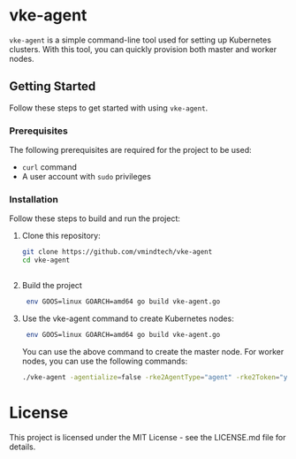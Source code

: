 # vke-agent

`vke-agent` is a simple command-line tool used for setting up Kubernetes clusters. With this tool, you can quickly provision both master and worker nodes.

## Getting Started

Follow these steps to get started with using `vke-agent`.

### Prerequisites

The following prerequisites are required for the project to be used:

- `curl` command
- A user account with `sudo` privileges

### Installation

Follow these steps to build and run the project:

1. Clone this repository:

   ```bash
   git clone https://github.com/vmindtech/vke-agent
   cd vke-agent
  

2. Build the project
   ```bash
    env GOOS=linux GOARCH=amd64 go build vke-agent.go
    ```
3. Use the vke-agent command to create Kubernetes nodes:
   ```bash
    env GOOS=linux GOARCH=amd64 go build vke-agent.go
    ```
   You can use the above command to create the master node. For worker nodes, you can use the following commands:
      ```bash
    ./vke-agent -agentialize=false -rke2AgentType="agent" -rke2Token="your-token" -serverAddress="https://your-adress:9345" -kubeversion="v1.28.2+rke2r1"  -tlsSan="your-loadbalancer-adress"

    ```

# License
This project is licensed under the MIT License - see the LICENSE.md file for details.

